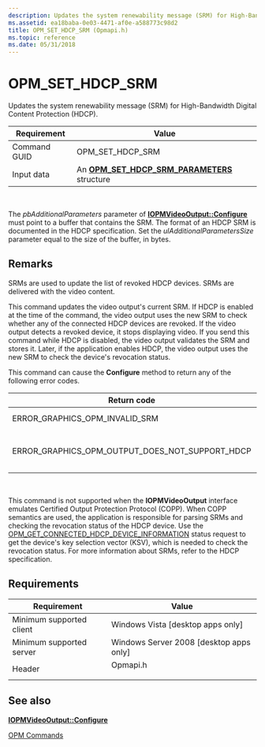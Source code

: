 ```yaml
---
description: Updates the system renewability message (SRM) for High-Bandwidth Digital Content Protection (HDCP).
ms.assetid: ea18baba-0e03-4471-af0e-a588773c98d2
title: OPM_SET_HDCP_SRM (Opmapi.h)
ms.topic: reference
ms.date: 05/31/2018
---
```


# OPM\_SET\_HDCP\_SRM

Updates the system renewability message (SRM) for High-Bandwidth Digital Content Protection (HDCP).



| Requirement | Value |
|--------------|-------------------------------------------------------------------------------------|
| Command GUID | OPM\_SET\_HDCP\_SRM                                                                 |
| Input data   | An [**OPM\_SET\_HDCP\_SRM\_PARAMETERS**](/windows/desktop/api/opmapi/ns-opmapi-opm_set_hdcp_srm_parameters) structure |



 

The *pbAdditionalParameters* parameter of [**IOPMVideoOutput::Configure**](/windows/desktop/api/opmapi/nf-opmapi-iopmvideooutput-configure) must point to a buffer that contains the SRM. The format of an HDCP SRM is documented in the HDCP specification. Set the *ulAdditionalParametersSize* parameter equal to the size of the buffer, in bytes.

## Remarks

SRMs are used to update the list of revoked HDCP devices. SRMs are delivered with the video content.

This command updates the video output's current SRM. If HDCP is enabled at the time of the command, the video output uses the new SRM to check whether any of the connected HDCP devices are revoked. If the video output detects a revoked device, it stops displaying video. If you send this command while HDCP is disabled, the video output validates the SRM and stores it. Later, if the application enables HDCP, the video output uses the new SRM to check the device's revocation status.

This command can cause the **Configure** method to return any of the following error codes.



| Return code                                            | Description                             |
|--------------------------------------------------------|-----------------------------------------|
| ERROR\_GRAPHICS\_OPM\_INVALID\_SRM                     | The SRM is not valid.                   |
| ERROR\_GRAPHICS\_OPM\_OUTPUT\_DOES\_NOT\_SUPPORT\_HDCP | The video output does not support HDCP. |



 

This command is not supported when the **IOPMVideoOutput** interface emulates Certified Output Protection Protocol (COPP). When COPP semantics are used, the application is responsible for parsing SRMs and checking the revocation status of the HDCP device. Use the [OPM\_GET\_CONNECTED\_HDCP\_DEVICE\_INFORMATION](opm-get-connected-hdcp-device-information.md) status request to get the device's key selection vector (KSV), which is needed to check the revocation status. For more information about SRMs, refer to the HDCP specification.

## Requirements



| Requirement | Value |
|-------------------------------------|-------------------------------------------------------------------------------------|
| Minimum supported client<br/> | Windows Vista \[desktop apps only\]<br/>                                      |
| Minimum supported server<br/> | Windows Server 2008 \[desktop apps only\]<br/>                                |
| Header<br/>                   | <dl> <dt>Opmapi.h</dt> </dl> |



## See also

<dl> <dt>

[**IOPMVideoOutput::Configure**](/windows/desktop/api/opmapi/nf-opmapi-iopmvideooutput-configure)
</dt> <dt>

[OPM Commands](opm-commands.md)
</dt> </dl>

 

 




